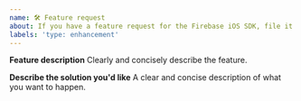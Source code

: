 ```yaml
---
name: 🛠 Feature request
about: If you have a feature request for the Firebase iOS SDK, file it here.
labels: 'type: enhancement'
---
```


**Feature description**
Clearly and concisely describe the feature.

**Describe the solution you'd like**
A clear and concise description of what you want to happen.